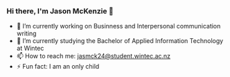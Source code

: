 ### Hi there, I'm Jason McKenzie 👋

<!--
**Jase17/Jase17** is a ✨ _special_ ✨ repository because its `README.md` (this file) appears on your GitHub profile.

Here are some ideas to get you started:
-->
- 🔭 I’m currently working on Businness and Interpersonal communication writing
- 🌱 I’m currently studying the Bachelor of Applied Information Technology at Wintec
- 📫 How to reach me: jasmck24@student.wintec.ac.nz
- ⚡ Fun fact: I am an only child

